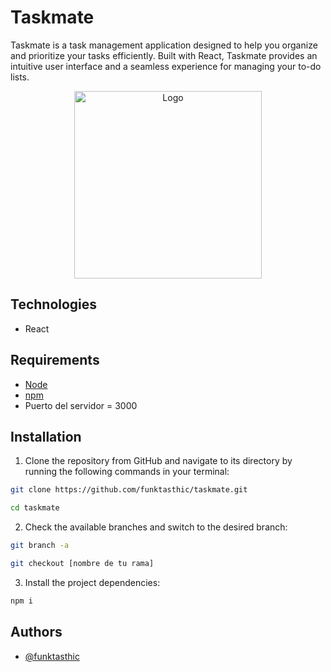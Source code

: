 # Taskmate

Taskmate is a task management application designed to help you organize and prioritize your tasks efficiently. Built with React, Taskmate provides an intuitive user interface and a seamless experience for managing your to-do lists.

<p align="center">
  <img src="https://media.licdn.com/dms/image/C4E12AQFdVr18zUa17Q/article-cover_image-shrink_720_1280/0/1624637761724?e=2147483647&v=beta&t=txL8oZw9vpsEAev7vCuRj8GQpDmbmG9FMUnRDtRzXaY" alt="Logo" height="300">
</p>

## Technologies

- React

## Requirements

- [Node](https://nodejs.org/en/download/current)
- [npm](https://docs.npmjs.com/downloading-and-installing-node-js-and-npm)
- Puerto del servidor = 3000

## Installation

1. Clone the repository from GitHub and navigate to its directory by running the following commands in your terminal:

```bash
git clone https://github.com/funktasthic/taskmate.git

cd taskmate
```

2. Check the available branches and switch to the desired branch:

```bash
git branch -a

git checkout [nombre de tu rama]
```

3. Install the project dependencies:

```bash
npm i
```

## Authors

- [@funktasthic](https://www.github.com/funktasthic)
